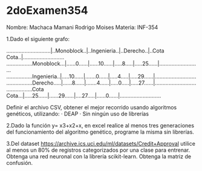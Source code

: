 # 2doExamen354
Nombre: Machaca Mamani Rodrigo Moises Materia: INF-354

1.Dado el siguiente grafo:

.............................|..Monoblock..|..Ingenieria..|..Derecho..|..Cota Cota..|...........................
.................Monoblock...|......0......|......10......|.....8.....|.....25......|...........................
.................Ingenieria..|.....10......|.......0......|.....4.....|.....29......|...........................
.................Derecho.....|......8......|.......4......|.....0.....|.....27......|...........................
.................Cota Cota...|.....25......|......29......|....27.....|......0......|...........................

Definir el archivo CSV, obtener el mejor recorrido usando algoritmos genéticos, utilizando: 
	· DEAP 
	· Sin ningún uso de librerías

2.Dado la función y= x3+x2+x, en excel realice al menos tres generaciones del funcionamiento del algoritmo genético, programe la misma sin librerías.

3.Del dataset https://archive.ics.uci.edu/ml/datasets/Credit+Approval utilice al menos un 80% de registros categorizados por una clase para entrenar. Obtenga una red neuronal con la librería scikit-learn. Obtenga la matriz de confusión.
